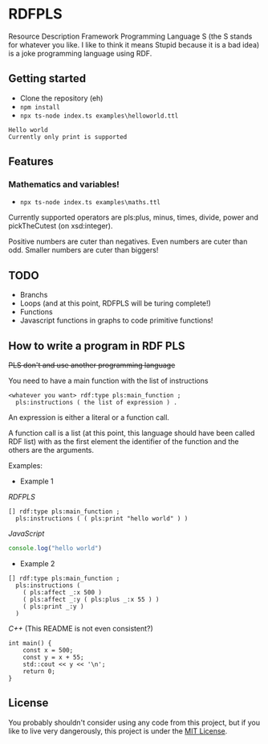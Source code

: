 # RDFPLS

Resource Description Framework Programming Language S (the S stands for whatever
you like. I like to think it means Stupid because it is a bad idea) is a
joke programming language using RDF.

## Getting started

- Clone the repository (eh)
- `npm install`
- `npx ts-node index.ts examples\helloworld.ttl`

```
Hello world
Currently only print is supported
```

## Features


### Mathematics and variables!

- `npx ts-node index.ts examples\maths.ttl`

Currently supported operators are pls:plus, minus, times, divide, power and pickTheCutest (on xsd:integer).

Positive numbers are cuter than negatives. Even numbers are cuter than odd. Smaller numbers
are cuter than biggers!


## TODO

- Branchs
- Loops (and at this point, RDFPLS will be turing complete!)
- Functions
- Javascript functions in graphs to code primitive functions!


## How to write a program in RDF PLS

~~PLS don't and use another programming language~~

You need to have a main function with the list of instructions

```turtle
<whatever you want> rdf:type pls:main_function ;
  pls:instructions ( the list of expression ) .
```

An expression is either a literal or a function call.

A function call is a list (at this point, this language should have been called RDF list) with as the first element the identifier of the function and the others are the arguments.

Examples:

- Example 1

*RDFPLS*
```
[] rdf:type pls:main_function ;
  pls:instructions ( ( pls:print "hello world" ) )
```

*JavaScript*
```js
console.log("hello world")
```

- Example 2
```
[] rdf:type pls:main_function ;
  pls:instructions (
    ( pls:affect _:x 500 )
    ( pls:affect _:y ( pls:plus _:x 55 ) )
    ( pls:print _:y )
  )
```

*C++* (This README is not even consistent?)
```
int main() {
    const x = 500;
    const y = x + 55;
    std::cout << y << '\n';
    return 0;
}
```


## License

You probably shouldn't consider using any code from this project, but if you
like to live very dangerously, this project is under the [MIT License](LICENSE).
